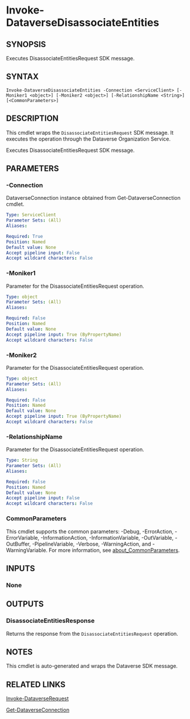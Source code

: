 # Invoke-DataverseDisassociateEntities

## SYNOPSIS
Executes DisassociateEntitiesRequest SDK message.

## SYNTAX

```
Invoke-DataverseDisassociateEntities -Connection <ServiceClient> [-Moniker1 <object>] [-Moniker2 <object>] [-RelationshipName <String>] [<CommonParameters>]
```

## DESCRIPTION

This cmdlet wraps the `DisassociateEntitiesRequest` SDK message. It executes the operation through the Dataverse Organization Service.

Executes DisassociateEntitiesRequest SDK message.

## PARAMETERS

### -Connection
DataverseConnection instance obtained from Get-DataverseConnection cmdlet.

```yaml
Type: ServiceClient
Parameter Sets: (All)
Aliases:

Required: True
Position: Named
Default value: None
Accept pipeline input: False
Accept wildcard characters: False
```
### -Moniker1
Parameter for the DisassociateEntitiesRequest operation.

```yaml
Type: object
Parameter Sets: (All)
Aliases:

Required: False
Position: Named
Default value: None
Accept pipeline input: True (ByPropertyName)
Accept wildcard characters: False
```
### -Moniker2
Parameter for the DisassociateEntitiesRequest operation.

```yaml
Type: object
Parameter Sets: (All)
Aliases:

Required: False
Position: Named
Default value: None
Accept pipeline input: True (ByPropertyName)
Accept wildcard characters: False
```
### -RelationshipName
Parameter for the DisassociateEntitiesRequest operation.

```yaml
Type: String
Parameter Sets: (All)
Aliases:

Required: False
Position: Named
Default value: None
Accept pipeline input: False
Accept wildcard characters: False
```
### CommonParameters
This cmdlet supports the common parameters: -Debug, -ErrorAction, -ErrorVariable, -InformationAction, -InformationVariable, -OutVariable, -OutBuffer, -PipelineVariable, -Verbose, -WarningAction, and -WarningVariable. For more information, see [about_CommonParameters](http://go.microsoft.com/fwlink/?LinkID=113216).

## INPUTS

### None

## OUTPUTS

### DisassociateEntitiesResponse

Returns the response from the `DisassociateEntitiesRequest` operation.

## NOTES

This cmdlet is auto-generated and wraps the Dataverse SDK message.

## RELATED LINKS

[Invoke-DataverseRequest](Invoke-DataverseRequest.md)

[Get-DataverseConnection](Get-DataverseConnection.md)
